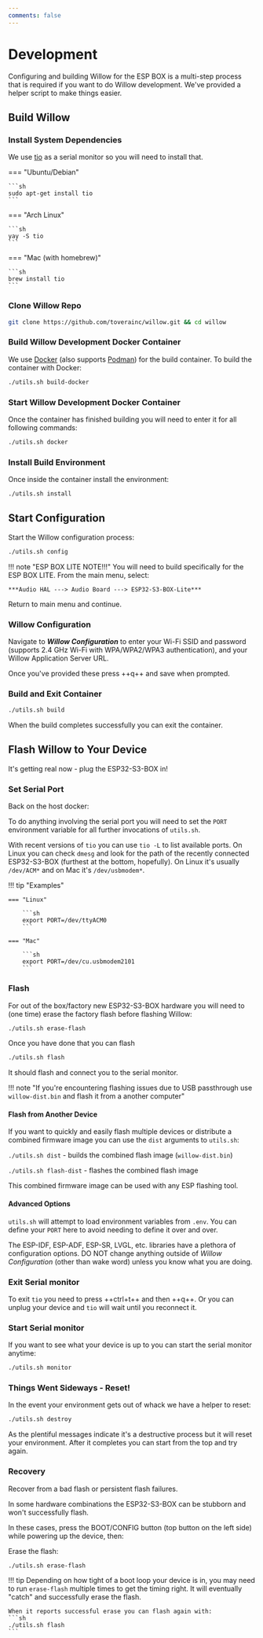 ```yaml
---
comments: false
---
```


# Development

Configuring and building Willow for the ESP BOX is a multi-step process that is required if you want to do Willow development. We've provided a helper script to make things easier.

## Build Willow

### Install System Dependencies

We use [tio](https://github.com/tio/tio) as a serial monitor so you will need to install that.

=== "Ubuntu/Debian"

    ```sh
    sudo apt-get install tio
    ```

=== "Arch Linux"

    ```sh
    yay -S tio
    ```

=== "Mac (with homebrew)"

    ```sh
    brew install tio
    ```

### Clone Willow Repo

```sh
git clone https://github.com/toverainc/willow.git && cd willow
```

### Build Willow Development Docker Container

We use [Docker](https://www.docker.com/) (also supports [Podman](https://podman.io/)) for the build container. To build the container with Docker:

```sh
./utils.sh build-docker
```

### Start Willow Development Docker Container

Once the container has finished building you will need to enter it for all following commands:

```sh
./utils.sh docker
```

### Install Build Environment

Once inside the container install the environment:

```sh
./utils.sh install
```

## Start Configuration

Start the Willow configuration process:

```sh
./utils.sh config
```

!!! note "ESP BOX LITE NOTE!!!"
    You will need to build specifically for the ESP BOX LITE. From the main menu, select:

    ***Audio HAL ---> Audio Board ---> ESP32-S3-BOX-Lite***

Return to main menu and continue.

### Willow Configuration

Navigate to ***Willow Configuration*** to enter your Wi-Fi SSID and password (supports 2.4 GHz Wi-Fi with WPA/WPA2/WPA3 authentication), and your Willow Application Server URL.

Once you've provided these press ++q++ and save when prompted.

### Build and Exit Container

```sh
./utils.sh build
```

When the build completes successfully you can exit the container.

## Flash Willow to Your Device

It's getting real now - plug the ESP32-S3-BOX in!

### Set Serial Port

Back on the host docker:

To do anything involving the serial port you will need to set the `PORT` environment variable for all further invocations of `utils.sh`.

With recent versions of `tio` you can use `tio -L` to list available ports. On Linux you can check `dmesg` and look for the path of the recently connected ESP32-S3-BOX (furthest at the bottom, hopefully). On Linux it's usually `/dev/ACM*` and on Mac it's `/dev/usbmodem*`.

!!! tip "Examples"

    === "Linux"

        ```sh
        export PORT=/dev/ttyACM0
        ```

    === "Mac"

        ```sh
        export PORT=/dev/cu.usbmodem2101
        ```

### Flash

For out of the box/factory new ESP32-S3-BOX hardware you will need to (one time) erase the factory flash before flashing Willow:

```sh
./utils.sh erase-flash
```

Once you have done that you can flash

```sh
./utils.sh flash
```

It should flash and connect you to the serial monitor.

!!! note "If you're encountering flashing issues due to USB passthrough use `willow-dist.bin` and flash it from a another computer"

#### Flash from Another Device

If you want to quickly and easily flash multiple devices or distribute a combined firmware image you can use the `dist` arguments to `utils.sh`:

`./utils.sh dist` - builds the combined flash image (`willow-dist.bin`)

`./utils.sh flash-dist` - flashes the combined flash image 

This combined firmware image can be used with any ESP flashing tool.

#### Advanced Options

`utils.sh` will attempt to load environment variables from `.env`. You can define your `PORT` here to avoid needing to define it over and over.

The ESP-IDF, ESP-ADF, ESP-SR, LVGL, etc. libraries have a plethora of configuration options. DO NOT change anything outside of _Willow Configuration_ (other than wake word) unless you know what you are doing.

### Exit Serial monitor

To exit `tio` you need to press ++ctrl+t++ and then ++q++. Or you can unplug your device and ```tio``` will wait until you reconnect it.

### Start Serial monitor

If you want to see what your device is up to you can start the serial monitor anytime:

```sh
./utils.sh monitor
```

### Things Went Sideways - Reset!

In the event your environment gets out of whack we have a helper to reset:

```sh
./utils.sh destroy
```

As the plentiful messages indicate it's a destructive process but it will reset your environment. After it completes you can start from the top and try again.

### Recovery

Recover from a bad flash or persistent flash failures.

In some hardware combinations the ESP32-S3-BOX can be stubborn and won't successfully flash.

In these cases, press the BOOT/CONFIG button (top button on the left side) while powering up the device, then:

Erase the flash:

```sh
./utils.sh erase-flash
```

!!! tip 
    Depending on how tight of a boot loop your device is in, you may need to run `erase-flash` multiple times to get the timing right. It will eventually "catch" and successfully erase the flash.

    When it reports successful erase you can flash again with:
    ```sh 
    ./utils.sh flash
    ```

